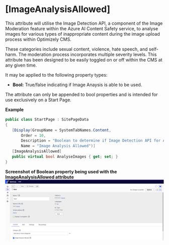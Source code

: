 # [ImageAnalysisAllowed]

This attribute will utilise the Image Detection API, a component of the Image Moderation feature within the Azure AI Content Safety service, to analyse images for various types of inappropriate content during the image upload process within Optimizely CMS. 

These categories include sexual content, violence, hate speech, and self-harm. The moderation process incorporates multiple severity levels. This attribute has been designed to be easily toggled on or off within the CMS at any given time. 

It may be applied to the following property types:

- **Bool:** True/false indicating if Image Anaysis is able to be used.
  
The attribute can only be appended to bool properties and is intended for use exclusively on a Start Page. 

**Example**
``` C#
public class StartPage : SitePageData
{
   [Display(GroupName = SystemTabNames.Content,
       Order = 10,
       Description = "Boolean to determine if Image Detection API for Azure AI Content Safety is allowed",
       Name = "Image Analysis Allowed")]
   [ImageAnalysisAllowed]
   public virtual bool AnalyseImages { get; set; }
}
```

**Screenshot of Boolean property being used with the ImageAnalysisAllowed attribute**
![](/docs/Features/Images/ImageAnalysisAllowedAttribute.JPG)

